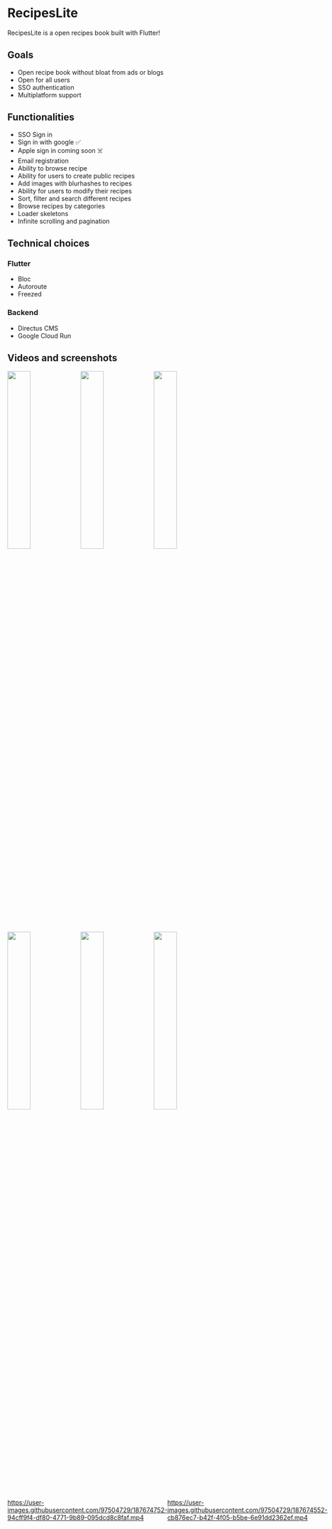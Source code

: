 # RecipesLite

RecipesLite is a open recipes book built with Flutter!

## Goals
- Open recipe book without bloat from ads or blogs
- Open for all users
- SSO authentication
- Multiplatform support

## Functionalities
- SSO Sign in
- Sign in with google ✅ 
- Apple sign in coming soon ☠️
- Email registration
- Ability to browse recipe
- Ability for users to create public recipes
- Add images with blurhashes to recipes
- Ability for users to modify their recipes
- Sort, filter and search different recipes
- Browse recipes by categories
- Loader skeletons
- Infinite scrolling and pagination

## Technical choices

### Flutter
- Bloc
- Autoroute
- Freezed

### Backend
- Directus CMS
- Google Cloud Run

## Videos and screenshots

<p float="left">
  <img src="https://user-images.githubusercontent.com/97504729/187646490-ee19b939-d14e-4ef7-bf75-d41ac5279f63.PNG" width="32%" />
  <img src="https://user-images.githubusercontent.com/97504729/187646530-ec192a6a-33df-45eb-99b4-bd8878cb5287.PNG" width="32%" /> 
  <img src="https://user-images.githubusercontent.com/97504729/187646569-8c7d2457-0de2-4b66-b490-1072d6402efa.PNG" width="32%" />
</p>

<p float="left">
  <img src="https://user-images.githubusercontent.com/97504729/187646584-987ae848-8696-47d9-9b38-cb04391e785f.PNG" width="32%" />
  <img src="https://user-images.githubusercontent.com/97504729/187646597-65a5d853-28f4-445b-a424-caadfa384847.PNG" width="32%" /> 
  <img src="https://user-images.githubusercontent.com/97504729/187646618-97662380-a20c-406a-98c6-869902ea5768.PNG" width="32%" />
</p>

<div style="display: flex; flex-direction: row; ">
  
https://user-images.githubusercontent.com/97504729/187674752-94cff9f4-df80-4771-9b89-095dcd8c8faf.mp4

https://user-images.githubusercontent.com/97504729/187674552-cb876ec7-b42f-4f05-b5be-6e91dd2362ef.mp4

</div>

